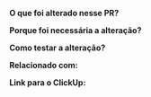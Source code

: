 **O que foi alterado nesse PR?**
<!-- Explique as alterações feitas no código, de forma clara e objetiva como uma lista. -->

**Porque foi necessária a alteração?**
<!-- Explique o motivo das alterações, quais os impactos no negócio? Use exemplos caso necessário. -->

**Como testar a alteração?**
<!-- Explique o passo a passo de como reproduzir o comportamento esperado da alteração. -->

**Relacionado com:**
<!-- Caso esse PR esteja relacionado com outros PRs de outros projetos, liste-os abaixo. -->

**Link para o ClickUp:**
<!-- Caso o PR tenha uma tarefa relacionada no ClickUp, cole o link dela aqui. -->
